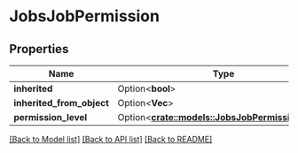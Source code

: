 # JobsJobPermission

## Properties

Name | Type | Description | Notes
------------ | ------------- | ------------- | -------------
**inherited** | Option<**bool**> |  | [optional]
**inherited_from_object** | Option<**Vec<String>**> |  | [optional]
**permission_level** | Option<[**crate::models::JobsJobPermissionLevel**](JobsJobPermissionLevel.md)> |  | [optional]

[[Back to Model list]](../README.md#documentation-for-models) [[Back to API list]](../README.md#documentation-for-api-endpoints) [[Back to README]](../README.md)


